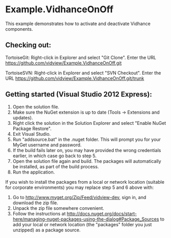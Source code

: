Example.VidhanceOnOff
==============

This example demonstrates how to activate and deactivate Vidhance components.

Checking out:
-------------
TortoiseGit:
Right-click in Explorer and select "Git Clone". Enter the URL https://github.com/vidview/Example.VidhanceOnOff.git

TortoiseSVN:
Right-click in Explorer and select "SVN Checkout". Enter the URL https://github.com/vidview/Example.VidhanceOnOff.git/trunk

Getting started (Visual Studio 2012 Express):
-------------------------------------
1. Open the solution file.
2. Make sure the NuGet extension is up to date (Tools -> Extensions and updates).
3. Right click the solution in the Solution Explorer and select "Enable NuGet Package Restore".
4. Exit Visual Studio.
5. Run "addsource.bat" in the .nuget folder. This will prompt you for your MyGet username and password.
6. If the build fails later on, you may have provided the wrong credentials earlier, in which case go back to step 5.
7. Open the solution file again and build. The packages will automatically be installed, as part of the build process.
8. Run the application.

If you wish to install the packages from a local or network location (suitable for corporate environments) you may replace step 5 and 6 above with:

1. Go to http://www.myget.org/Zip/Feed/vidview-dev, sign in, and download the zip file.
2. Unpack the zip file somewhere convenient.
3. Follow the instructions at http://docs.nuget.org/docs/start-here/managing-nuget-packages-using-the-dialog#Package_Sources to add your local or network location (the "packages" folder you just unzipped) as a package source.
